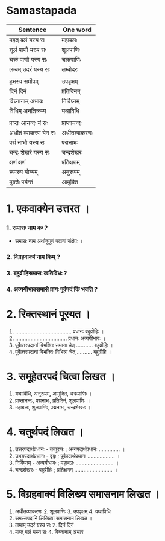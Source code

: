 # Samastapada 
|Sentence| One word|
|-|-|
| महत् बलं यस्य सः |महाबलः |
| शूलं पाणौ यस्य सः |शूलपाणिः |
| चक्रं पाणौ यस्य सः |चक्रपाणिः |
| लम्बम् उदरं यस्य सः |लम्बोदरः |
|||
| वृक्षस्य समीपम्| उपवृक्षम्|
| दिनं दिनं| प्रतिदिनम्
| विघ्नानाम् अभावः| निर्विघ्नम्
| विधिम् अनतिक्रम्य| यथाविधि |
|||
| प्राप्तः आनन्दः यं सः |प्राप्तानन्दः|
| अधीतं व्याकरणं येन सः |अधीतव्याकरणः |
| पद्मं नाभौ यस्य सः |पद्मनाभः |
| चन्द्रः शेखरे यस्य सः |चन्द्रशेखरः |
| क्षणं क्षणं| प्रतिक्षणम्|
| रूपस्य योग्यम्| अनुरूपम् |
| मुक्तेः पर्यन्तं| आमुक्ति |
 
# 1. एकवाक्येन उत्तरत ।
### 1. समासः नाम कः ?
* समासः नाम अर्थानुगुणं पदानां संक्षेपः ।
### 2. विग्रहवाक्यं नाम किम् ?
### 3. बहुव्रीहिसमासः कतिविधः ?
### 4. अव्ययीभावसमासे प्रायः पूर्वपदं किं भवति ?

# 2. रिक्तस्थानं पूरयत ।
1. ..................................... प्रधानः बहुव्रीहिः ।
2. .................................. प्रधानः अव्ययीभावः ।
3. पूर्वाेत्तरपदानां विभक्तिः समाना चेत् ........... बहुव्रीहिः ।
4. पूर्वाेत्तरपदानां विभक्तिः विभिन्ना चेत् .......... बहुव्रीहिः ।

# 3. समूहेतरपदं चित्वा लिखत ।
1. यथाविधि, अनुरूपम्, आमुक्ति, चक्रपाणिः ।
2. प्राप्तानन्दः, पद्मनाभः, प्रतिदिनं, शूलपाणिः ।
3. महाबलः, शूलपाणिः, पद्मनाभः, चन्द्रशेखरः ।

# 4. चतुर्थपदं लिखत ।
1. उत्तरपदार्थप्रधानः - तत्पुरुषः ; अन्यपदार्थप्रधानः .............. ।
2. उभयपदार्थप्रधानः - द्वंद्वः ; पूर्वपदार्थप्रधानः .................. ।
3. निर्विघ्नम् - अव्ययीभावः ; महाबलः ......................... ।
4. चन्द्रशेखरः - बहुव्रीहिः ; प्रतिक्षणम् ......................... ।

# 5. विग्रहवाक्यं विलिख्य समासनाम लिखत ।
1. अधीतव्याकरणः 2. शूलपाणिः 3. उपवृक्षम् 4. यथाविधि
6. समस्तपदानि लिखित्वा समासनाम लिखत ।
1. लम्बम् उदरं यस्य सः 2. दिनं दिनं
3. महत् बलं यस्य सः 4. विघ्नानाम् अभावः


